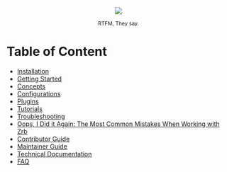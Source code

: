 
<div align="center">
  <img src="_images/emoji/books.png"/>
  <p>
    <sub>
      RTFM, They say.
    </sub>
  </p>
</div>

# Table of Content

- [Installation](installation.md)
- [Getting Started](getting-started.md)
- [Concepts](concepts/README.md)
- [Configurations](configurations.md)
- [Plugins](plugins.md)
- [Tutorials](tutorials/README.md)
- [Troubleshooting](troubleshooting/README.md)
- [Oops, I Did it Again: The Most Common Mistakes When Working with Zrb](oops-i-did-it-again/README.md)
- [Contributor Guide](contributor-guide.md)
- [Maintainer Guide](maintainer-guide.md)
- [Technical Documentation](technical-documentation/README.md)
- [FAQ](faq/README.md)
